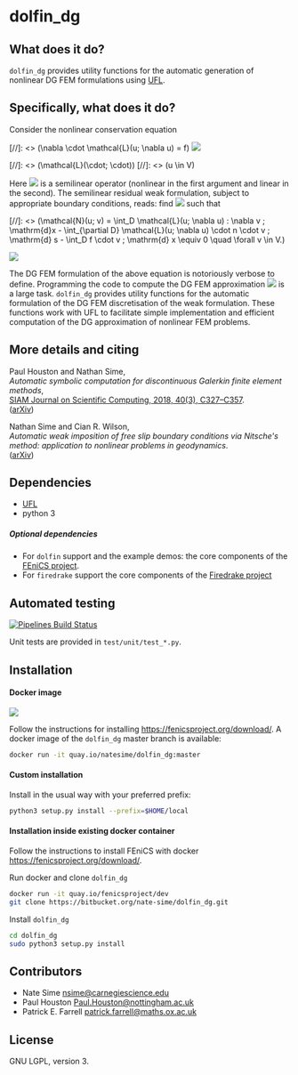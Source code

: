 # dolfin_dg

## What does it do?

`dolfin_dg` provides utility functions for the automatic generation of nonlinear
DG FEM formulations using [UFL](https://github.com/FEniCS/ufl).


## Specifically, what does it do?

Consider the nonlinear conservation equation

[//]: <> (\nabla \cdot \mathcal{L}(u; \nabla u) = f)
![](https://latex.codecogs.com/gif.download?-%5Cnabla%20%5Ccdot%20%5Cmathcal%7BL%7D%28u%3B%20%5Cnabla%20u%29%20%3D%20f)

[//]: <> (\mathcal{L}(\cdot; \cdot))
[//]: <> (u \in V)

[nonlinearoperator]: https://latex.codecogs.com/gif.download?%5Cmathcal%7BL%7D%28%5Ccdot%3B%20%5Ccdot%29
[uinv]: https://latex.codecogs.com/gif.download?u%20%5Cin%20V

Here ![][nonlinearoperator]
is a semilinear operator (nonlinear in the first argument and linear in the
second). The semilinear residual weak formulation, subject to appropriate
boundary conditions, reads: find ![][uinv] such that

[//]: <> (\mathcal{N}(u; v) = \int_D \mathcal{L}(u; \nabla u) : \nabla v \; \mathrm{d}x - \int_{\partial D} \mathcal{L}(u; \nabla u) \cdot n \cdot v \; \mathrm{d} s - \int_D f \cdot v \; \mathrm{d} x \equiv 0 \quad \forall v \in V.)

![](https://latex.codecogs.com/gif.download?%5Cmathcal%7BN%7D%28u%3B%20v%29%20%3A%3D%20%5C%5C%20%5Cint_D%20%5Cmathcal%7BL%7D%28u%3B%20%5Cnabla%20u%29%20%3A%20%5Cnabla%20v%20%5C%3B%20%5Cmathrm%7Bd%7Dx%20-%20%5Cint_%7B%5Cpartial%20D%7D%20%5Cmathcal%7BL%7D%28u%3B%20%5Cnabla%20u%29%20%5Ccdot%20n%20%5Ccdot%20v%20%5C%3B%20%5Cmathrm%7Bd%7D%20s%20-%20%5Cint_D%20f%20%5Ccdot%20v%20%5C%3B%20%5Cmathrm%7Bd%7D%20x%20%5Cequiv%200%20%5Cquad%20%5Cforall%20v%20%5Cin%20V.)

[uhinvh]: https://latex.codecogs.com/gif.download?u_h%20%5Cin%20V_h

The DG FEM formulation of the above equation is notoriously verbose to define.
Programming the code to compute the DG FEM approximation ![][uhinvh] is a large
task. `dolfin_dg` provides utility functions for the automatic formulation of
the DG FEM discretisation of the weak formulation. These functions work with
UFL to facilitate simple implementation and efficient computation of the DG
approximation of nonlinear FEM problems.


## More details and citing

Paul Houston and Nathan Sime,  
*Automatic symbolic computation for discontinuous Galerkin finite element methods*,  
[SIAM Journal on Scientific Computing, 2018, 40(3), C327–C357](https://doi.org/10.1137/17M1129751).  
([arXiv](https://arxiv.org/abs/1804.02338))


Nathan Sime and Cian R. Wilson,  
*Automatic weak imposition of free slip boundary conditions via Nitsche's method: application to
nonlinear problems in geodynamics*.  
([arXiv](https://arxiv.org/abs/2001.10639))


## Dependencies

* [UFL](https://github.com/FEniCS/ufl)
* python 3

##### Optional dependencies

* For `dolfin` support and the example demos: the core components of the [FEniCS
  project](https://fenicsproject.org/).
* For `firedrake` support the core components of the [Firedrake
  project](https://www.firedrakeproject.org/)


## Automated testing

[![Pipelines Build Status](https://img.shields.io/bitbucket/pipelines/nate-sime/dolfin_dg)](https://bitbucket.org/nate-sime/dolfin_dg/addon/pipelines/home)

Unit tests are provided in ``test/unit/test_*.py``.


## Installation

#### Docker image


![](https://quay.io/repository/natesime/dolfin_dg/status)


Follow the instructions for installing https://fenicsproject.org/download/. A docker image 
of the `dolfin_dg` master branch is available:


```bash
docker run -it quay.io/natesime/dolfin_dg:master
```

#### Custom installation

Install in the usual way with your preferred prefix:

```bash
python3 setup.py install --prefix=$HOME/local
```


#### Installation inside existing docker container

Follow the instructions to install FEniCS with docker https://fenicsproject.org/download/.

Run docker and clone `dolfin_dg`

```bash
docker run -it quay.io/fenicsproject/dev
git clone https://bitbucket.org/nate-sime/dolfin_dg.git
```

Install `dolfin_dg`

```bash
cd dolfin_dg
sudo python3 setup.py install
```


## Contributors

* Nate Sime <nsime@carnegiescience.edu>
* Paul Houston <Paul.Houston@nottingham.ac.uk>
* Patrick E. Farrell <patrick.farrell@maths.ox.ac.uk>


## License

GNU LGPL, version 3.